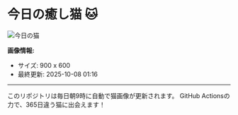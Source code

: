 # 今日の癒し猫 🐱

![今日の猫](https://cdn2.thecatapi.com/images/MjAwMjk5MQ.jpg)

**画像情報:**
- サイズ: 900 x 600
- 最終更新: 2025-10-08 01:16

---

このリポジトリは毎日朝9時に自動で猫画像が更新されます。
GitHub Actionsの力で、365日違う猫に出会えます！
